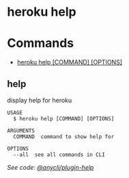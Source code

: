 heroku help
===========


# Commands

* [heroku help [COMMAND] [OPTIONS]](#help)
## help

display help for heroku

```
USAGE
  $ heroku help [COMMAND] [OPTIONS]

ARGUMENTS
  COMMAND  command to show help for

OPTIONS
  --all  see all commands in CLI
```

_See code: [@anycli/plugin-help](https://github.com/anycli/plugin-help/blob/v0.7.0/src/commands/help.ts)_
